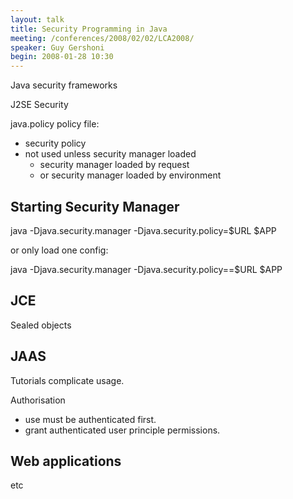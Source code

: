 ```yaml
---
layout: talk
title: Security Programming in Java
meeting: /conferences/2008/02/02/LCA2008/
speaker: Guy Gershoni
begin: 2008-01-28 10:30
---
```

Java security frameworks

J2SE Security

java.policy policy file:

* security policy
* not used unless security manager loaded
  * security manager loaded by request
  * or security manager loaded by environment

## Starting Security Manager

java -Djava.security.manager -Djava.security.policy=$URL $APP

or only load one config:

java -Djava.security.manager -Djava.security.policy==$URL $APP

## JCE

Sealed objects

## JAAS

Tutorials complicate usage.

Authorisation

* use must be authenticated first.
* grant authenticated user principle permissions.

## Web applications

etc
